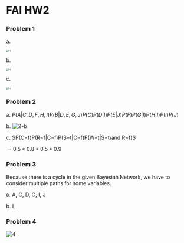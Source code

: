 # FAI HW2

### Problem 1

a. 

<img src="/Users/leolin/Documents/NTU/大三下/FAI/hw2/1-a.jpeg" alt="1-a" style="zoom:35%;" />

b. 

<img src="/Users/leolin/Documents/NTU/大三下/FAI/hw2/1-b.jpeg" alt="1-b" style="zoom:35%;" />

c.

<img src="/Users/leolin/Documents/NTU/大三下/FAI/hw2/1-c.jpeg" alt="1-c" style="zoom:35%;" />

### Problem 2

a. $P(A|C,D,F,H,I)P(B|D,E,G,J)P(C)P(D|I)P(E|J)P(F)P(G|I)P(H|I)P(I)P(J)$

b. ![2-b](/Users/leolin/Documents/NTU/大三下/FAI/hw2/2-b.jpeg)

c. $P(C=f)P(R=f|C=f)P(S=t|C=f)P(W=t|S=t\and R=f)$

   $=0.5*0.8*0.5*0.9$​

<div style="page-break-after: always;"></div>

### Problem 3

Because there is a cycle in the given Bayesian Network, we have to consider multiple paths for some variables.

a. A, C, D, G, I, J

b. L

### Problem 4

![4](/Users/leolin/Documents/NTU/大三下/FAI/hw2/4.jpeg)
